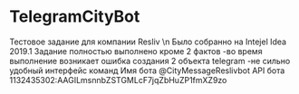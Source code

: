 # TelegramCityBot
Тестовое задание для компании Resliv \n
Было собранно на Intejel Idea 2019.1
Задание полностью выполнено кроме 2 фактов
-во время выполнение возникает ошибка создания 2 объекта telegram
-не сильно удобный интерфейс команд
Имя бота @CityMessageReslivbot
API бота 1132435302:AAGILmsnnbZSTGMLcF7jqZbHuZP1fmXZ9zo
